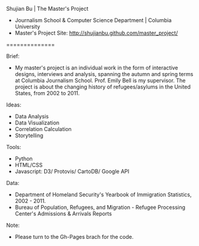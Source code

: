 Shujian Bu | The Master's Project 
- Journalism School & Computer Science Department | Columbia University
- Master's Project Site: http://shujianbu.github.com/master_project/

==============

Brief: 
- My master's project is an individual work in the form of interactive designs, interviews and analysis, spanning the autumn and spring terms at Columbia Journalism School. Prof. Emily Bell is my supervisor. The project is about the changing history of refugees/asylums in the United States, from 2002 to 2011. 

Ideas: 
- Data Analysis 
- Data Visualization 
- Correlation Calculation 
- Storytelling 

Tools: 
- Python 
- HTML/CSS
- Javascript: D3/ Protovis/ CartoDB/ Google API

Data: 
- Department of Homeland Security's Yearbook of Immigration Statistics, 2002 - 2011. 
- Bureau of Population, Refugees, and Migration - Refugee Processing Center's Admissions & Arrivals Reports

Note:
- Please turn to the Gh-Pages brach for the code. 
